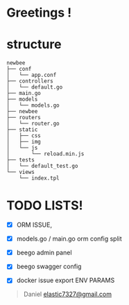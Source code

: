 # Greetings !




# structure

```
newbee
├── conf
│   └── app.conf
├── controllers
│   └── default.go
├── main.go
├── models
│   └── models.go
├── newbee
├── routers
│   └── router.go
├── static
│   ├── css
│   ├── img
│   └── js
│       └── reload.min.js
├── tests
│   └── default_test.go
└── views
    └── index.tpl
```

# TODO LISTS! 

  - [x] ORM ISSUE, 
  - [x] models.go / main.go orm config split 
  - [x] beego admin panel
  - [x] beego swagger config
  - [x] docker issue export ENV PARAMS



> Daniel
> elastic7327@gmail.com

